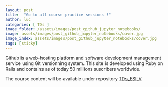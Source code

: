 ```yaml
---
layout: post
title:  "Go to all course practice sessions !"
author: luc
categories: [ TDs ]
image_folder: /assets/images/post_github_jupyter_notebooks/
image: assets/images/post_github_jupyter_notebooks/cover.jpg
image_index: assets/images/post_github_jupyter_notebooks/cover.jpg
tags: [sticky]
---
```


Github is a web-hosting platform and software development management service using Git versionning system. This site is developed using Ruby on Rails and contains as of today 50 millions suscribers worldwide.

The course content will be available under repository [TDs_ESILV](https://github.com/Luc-Bertin/TDs_ESILV)

